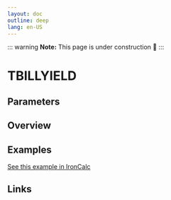 ```yaml
---
layout: doc
outline: deep
lang: en-US
---
```


::: warning
**Note:** This page is under construction 🚧
:::

# TBILLYIELD

## Parameters

## Overview

## Examples

[See this example in IronCalc](https://app.ironcalc.com/?filename=tbillyield)

## Links